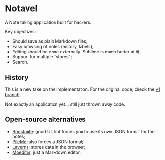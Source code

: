 # Notavel

A Note taking application built for hackers.

Key objectives:

- Should save as plain Markdown files;
- Easy browsing of notes (history, labels);
- Editing should be done externally (Sublime is much better at it);
- Support for multiple "stores";
- Search.

## History

This is a new take on the implementation. For the original code, check the [v1 branch](tree/v1).

Not exactly an application yet... still just thrown away code.

## Open-source alternatives

- [Boostnote](https://b00st.io/): good UI, but forces you to use its own JSON format for the notes;
- [PileMd](https://github.com/hirokiky/pilemd/): also forces a JSON format;
- [Laverna](https://github.com/Laverna/laverna): stores data in the browser;
- [Moeditor](https://github.com/Moeditor/Moeditor): just a Markdown editor.
